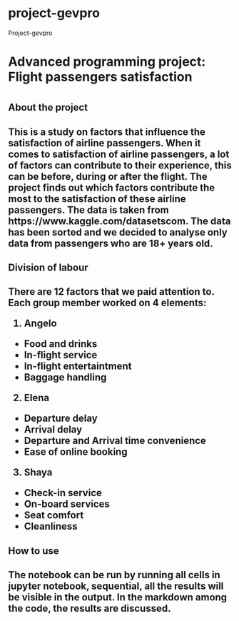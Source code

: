 # project-gevpro
Project-gevpro
<h1>Advanced programming project: Flight passengers satisfaction<h1>
<h2>About the project<h2>
  This is a study on factors that influence the satisfaction of airline passengers. When it comes to satisfaction of airline passengers, a lot of factors can contribute to their experience, this can be before, during or after the flight. The project finds out which factors contribute the most to the satisfaction of these airline passengers. The data is taken from https://www.kaggle.com/datasetscom. The data has been sorted and we decided to analyse only data from passengers who are 18+ years old. 
<h2>Division of labour<h2>
  There are 12 factors that we paid attention to. Each group member worked on 4 elements:
  
  1. Angelo
  - Food and drinks
  - In-flight service
  - In-flight entertaintment
  - Baggage handling
  2. Elena
  - Departure delay
  - Arrival delay
  - Departure and Arrival time convenience
  - Ease of online booking
  3. Shaya
  - Check-in service
  - On-board services
  - Seat comfort
  - Cleanliness
  <h2>How to use<h2>
  The notebook can be run by running all cells in jupyter notebook, sequential, all the results will be visible in the output. In the markdown among the code, the results are discussed.
